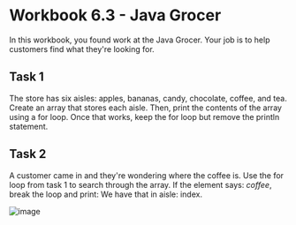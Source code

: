 # Workbook 6.3 - Java Grocer
In this workbook, you found work at the Java Grocer. Your job is to help customers find what they're looking for.

## Task 1
The store has six aisles: apples, bananas, candy, chocolate, coffee, and tea. Create an array that stores each aisle. Then, print the contents of the array using a for loop. Once that works, keep the for loop but remove the println statement.

## Task 2
A customer came in and they're wondering where the coffee is. Use the for loop from task 1 to search through the array. If the element says: <i>coffee</i>, break the loop and print: We have that in aisle: index.

![image](https://user-images.githubusercontent.com/93065901/194891753-015b221a-766d-497a-9d2d-3360974bf223.png)
